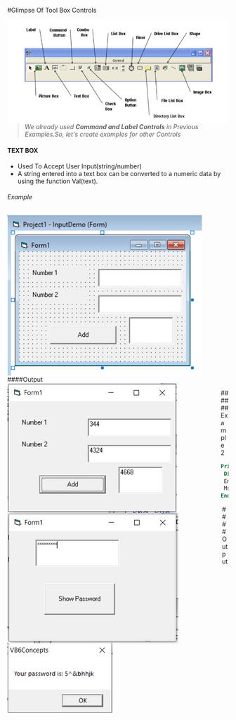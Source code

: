 #Glimpse Of Tool Box Controls  


<img src="./Images/ToolBox.PNG"
     alt="ToolBox Image"
     style="float: left; margin-right: 100px;" />  
     
  >*We already used **Command and Label Controls** in Previous Examples.So, let's create examples for other Controls*  
  
#### TEXT BOX  
* Used To Accept User Input(string/number)  
* A string entered into a text box can be converted to a numeric data by using the function Val(text).

###### Example
<img src="./Images/InputDemo.PNG"
     alt="InputDemo Image"
     style="float: left; margin-right: 100px;" />    
     
```vb
Private Sub add_Click()
Result = Val(num1) + Val(num2)
End Sub
```
####Output  
<img src="./Images/InputDemoOutput.PNG"
     alt="InputDemoOutput Image"
     style="float: left; margin-right: 100px;" />  
     
######Example 2
<img src="./Images/PasswordForm.PNG"
     alt="PasswordForm Image"
     style="float: left; margin-right: 100px;" />    
     
```vb
Private Sub pswd_Click()
 Dim EnteredPassword As String
 EnteredPassword = password.Text
 MsgBox ("Your password is: " & EnteredPassword)
End Sub
```
####Output  
<img src="./Images/PasswordFormOutput.PNG"
     alt="PasswordFormOutput Image"
     style="float: left; margin-right: 100px;" />  
     
